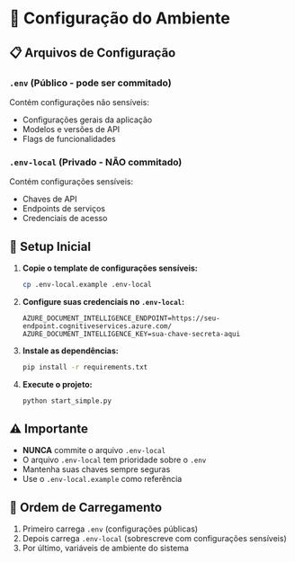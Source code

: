 # 🔧 Configuração do Ambiente

## 📋 Arquivos de Configuração

### `.env` (Público - pode ser commitado)
Contém configurações não sensíveis:
- Configurações gerais da aplicação
- Modelos e versões de API
- Flags de funcionalidades

### `.env-local` (Privado - NÃO commitado)
Contém configurações sensíveis:
- Chaves de API
- Endpoints de serviços
- Credenciais de acesso

## 🚀 Setup Inicial

1. **Copie o template de configurações sensíveis:**
   ```bash
   cp .env-local.example .env-local
   ```

2. **Configure suas credenciais no `.env-local`:**
   ```properties
   AZURE_DOCUMENT_INTELLIGENCE_ENDPOINT=https://seu-endpoint.cognitiveservices.azure.com/
   AZURE_DOCUMENT_INTELLIGENCE_KEY=sua-chave-secreta-aqui
   ```

3. **Instale as dependências:**
   ```bash
   pip install -r requirements.txt
   ```

4. **Execute o projeto:**
   ```bash
   python start_simple.py
   ```

## ⚠️ Importante

- **NUNCA** commite o arquivo `.env-local`
- O arquivo `.env-local` tem prioridade sobre o `.env`
- Mantenha suas chaves sempre seguras
- Use o `.env-local.example` como referência

## 🔄 Ordem de Carregamento

1. Primeiro carrega `.env` (configurações públicas)
2. Depois carrega `.env-local` (sobrescreve com configurações sensíveis)
3. Por último, variáveis de ambiente do sistema
